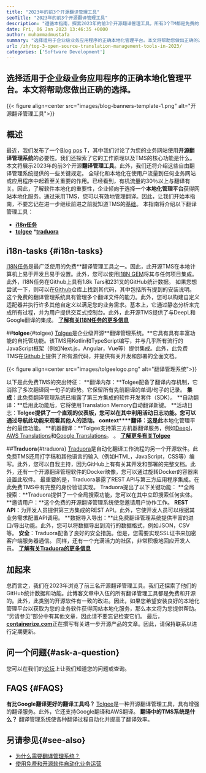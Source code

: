 ```yaml
---
title: "2023年的前3个开源翻译管理工具" 
seoTitle: "2023年的前3个开源翻译管理工具" 
description: "遵循本指南，探索2023年的前3个开源翻译管理工具。所有3个TM都是免费的，并提供了丰富的功能来管理本地化。" 
date: Fri, 06 Jan 2023 13:46:35 +0000
author: muhammadmustafa
summary: "选择适用于企业级业务应用程序的正确本地化管理平台。本文将帮助您做出正确的选择。" 
url: /zh/top-3-open-source-translation-management-tools-in-2023/
categories: ['Software Development']
---
```


## 选择适用于企业级业务应用程序的正确本地化管理平台。本文将帮助您做出正确的选择。

{{< figure align=center src="images/blog-banners-template-1.png" alt="开源翻译管理工具">}}


## 概述
最近，我们发布了一个[Blog pos][1] T，其中我们讨论了为您的业务网站使用**开源翻译管理系统**的必要性。我们还探索了它的工作原理以及TMS的核心功能是什么。本文将展示2023年的前3个开源**翻译管理工具**。此外，我们还将介绍这些自由翻译管理系统提供的一些关键规定。
全球化和本地化在使用户流量到任何业务网站或应用程序中起着至关重要的作用。已经看到，有机流量的30％以上与翻译有关。因此，了解软件本地化的重要性，企业倾向于选择一个**本地化管理平台**获得网站本地化服务。通过采用TMS，您可以有效地管理翻译。因此，让我们开始本指南，不要忘记在进一步继续前进之前就知道TMS的[基础][1]。
本指南将介绍以下翻译管理工具：
* [**i18n任务**][2]
* [**tolgee**][3]
***[traduora][4]**

## i18n-tasks {#i18n-tasks}
[I18N任务][5]是最广泛使用的免费**翻译管理工具之一。因此，此开源TMS在本地计算机上易于开发且易于设置。此外，您可以使用[I18N GEM][6]将其与任何项目集成。此外，I18N任务在Github上具有1.8k Tars和231叉的GitHub统计数据。
如果您想尝试一下，则可以在[Github][7]仓库上找到其代码，其中包括所有提到的安装说明。这个免费的翻译管理系统具有管理多个翻译文件的能力。此外，您可以构建自定义适配器并执行许多其他自定义以满足您的业务需求。基本上，它通过静态分析来完成所有过程，并为用户提供交互式控制台。此外，此开源TMS提供了与DeepL和Google翻译的集成。
**[了解有关I18N任务的更多信息][5]**

##**tolgee**{#tolgee}
[Tolgee][8]是企业级开源**翻译管理系统。**它具有具有丰富功能的自托管功能。该TMS用Kotlin和TypeScript编写，并与几乎所有流行的JavaScript框架（例如Next.js，Angular，Vue等）提供集成。此外，此免费TMS在[Github][9]上提供了所有源代码，并提供有关开发和部署的全面文档。

{{< figure align=center src="images/tolgeelogo.png" alt="翻译管理系统">}}

以下是此免费TMS的突出特征：
**翻译内存：**Tolgee配备了翻译内存机制，它消除了多次翻译同一句子的趋势。它保留所有先前翻译的单词/句子的记录。
**集成**：此免费翻译管理系统已揭露了第三方集成的软件开发套件（SDK）。
**自动翻译：**启用此功能后，它将使用Translation Memory自动翻译新键。
**活动日志：**Tolgee提供了一个直观的仪表板，您可以在其中利用活动日志功能。您可以通过导航此功能来观看其他人的活动。
**context****翻译**：这是此**本地化管理平台的最佳功能。
**机器翻译：**Tolgee支持第三方机器翻译服务，例如[Deepl][10]，[AWS Translations][11]和[Google Translations][12]。
。
[**了解更多有关Tolgee**][8]

##**Traduora**{#traduora}
[Traduora][13]是自动化翻译工作流程的另一个开源软件。此免费TMS还用打字稿和其他语言的输入（例如HTML，JavaScript，CSS等）编写。此外，您可以自我主持，因为GitHub上有有关其开发和部署的完整文档。此外，还有一个开源翻译管理软件的Docker映像，您可以通过旋转Docker的容器来设置此软件。
最重要的是，Traduora暴露了REST API与第三方应用程序集成。在此免费TMS中有完整的身份验证实现。
Traduora提出了以下关键功能：
**全局搜索：**Traduora提供了一个全局搜索功能，您可以在其中立即搜索任何实体。
**邀请用户：**这个免费的开源翻译管理系统使您邀请用户协作工作。
**REST API**：为开发人员提供第三方集成的REST API。此外，它使开发人员可以根据其业务需求配置API调用。
**数据导入导出：**此免费翻译管理系统提供丰富的进口/导出功能。此外，您可以将数据导出到流行的数据格式，例如JSON，CSV等。
**安全**：Traduora配备了良好的安全措施。但是，您需要实现SSL证书来加密客户端服务器通信。
同样，还有一个充满活力的社区，非常积极地回应开发人员。
**[了解有关Traduora的更多信息][13]**

## 加起来
总而言之，我们在2023年浏览了前三名开源翻译管理工具。我们还探索了他们的GitHub统计数据和功能。此博客文章中入伍的所有翻译管理工具都是免费和开源的。此外，此类别的开源软件有一致的改进。因此，如果您希望安装良好的本地化管理平台以获取为您的业务软件获得网站本地化服务，那么本文将为您提供帮助。 “另请参见”部分中有其他文章，因此请不要忘记检查它们。
最后，[**containerize.com**][14]正在撰写有关进一步开源产品的文章。因此，请保持联系以进行定期更新。

## 问一个问题{#ask-a-question}
您可以在我们的[论坛][15]上让我们知道您的问题或查询。

## FAQS {#FAQS}
**有比Google翻译更好的翻译工具吗？**
[Tolgee][8]是一种开源翻译管理工具，具有增强的翻译服务。此外，它还支持Google翻译和AWS翻译。
**翻译中的TMS系统是什么？**
翻译管理系统使各种翻译过程自动化并提高了翻译效率。

## 另请参见{#see-also}
  * [为什么需要翻译管理系统？][1]
  * [使用免费和开源软件自动化业务运营][16]

  
[1]: https://blog.containerize.com/software-development/why-do-you-need-a-translation-management-system/
[2]: #i18n-tasks
[3]: #Tolgee
[4]: #Traduora
[5]: https://glebm.github.io/i18n-tasks/
[6]: https://github.com/svenfuchs/i18n
[7]: https://github.com/glebm/i18n-tasks
[8]: https://tolgee.io/
[9]: https://github.com/tolgee/tolgee-platform
[10]: https://www.deepl.com/en/translator
[11]: https://aws.amazon.com/translate/
[12]: https://translate.google.com/
[13]: https://traduora.co/
[14]: https://www.containerize.com/
[15]: https://forum.containerize.com/
[16]: https://blog.containerize.com/blogging/automate-business-operations-using-open-source-software/
